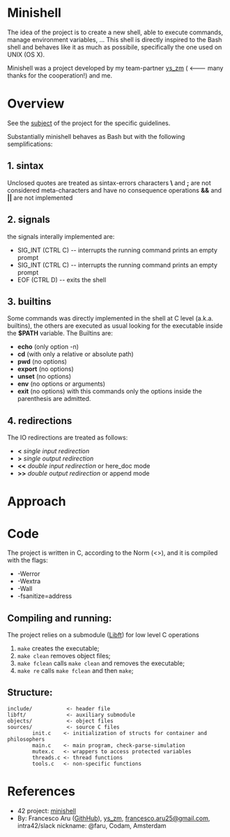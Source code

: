 # Minishell
The idea of the project is to create a new shell, able to execute commands, manage environment variables, ...
This shell is directly inspired to the Bash shell and behaves like it as much as possibile, specifically the one used on UNIX (OS X).

Minishell was a project developed by my team-partner [ys_zm](https://github.com/ys-zm) ( <--- many thanks for the cooperation!) and me.


# Overview
See the [subject](https://cdn.intra.42.fr/pdf/pdf/99970/en.subject.pdf) of the project for the specific guidelines.

Substantially minishell behaves as Bash but with the following semplifications:

## 1. sintax
Unclosed quotes are treated as sintax-errors
characters **\\** and **;** are not considered meta-characters and have no consequence
operations **&&** and **||** are not implemented

## 2. signals
the signals interally implemented are:
- SIG_INT (CTRL C)  -- interrupts the running command prints an empty prompt
- SIG_INT (CTRL C)  -- interrupts the running command prints an empty prompt
- EOF (CTRL D)      -- exits the shell

## 3. builtins
Some commands was directly implemented in the shell at C level (a.k.a. builtins), the others are executed as usual looking for the executable inside the **$PATH** variable.
The Builtins are:  
- **echo** (only option -n)
- **cd** (with only a relative or absolute path)
- **pwd** (no options)
- **export** (no options)
- **unset** (no options)
- **env** (no options or arguments)
- **exit** (no options)
with this commands only the options inside the parenthesis are admitted.

## 4. redirections
The IO redirections are treated as follows:
- **<** *single input redirection* 
- **>** *single output redirection* 
- **<<** *double input redirection* or here_doc mode
- **>>** *double output redirection* or append mode

# Approach


# Code
The project is written in C, according to the Norm (<<LINK>>), and it is compiled with the flags:
- -Werror
- -Wextra
- -Wall
- -fsanitize=address

## Compiling and running:
The project relies on a submodule ([Libft](https://github.com/Orpheus-3145/Libft)) for low level C operations
1. `make`    creates the executable;
1. `make clean`    removes object files;
1. `make fclean`    calls `make clean` and removes the executable;
1. `make re`    calls `make fclean` and then `make`;

## Structure:
    include/           <- header file
    libft/             <- auxiliary submodule 
    objects/           <- object files
    sources/           <- source C files
            init.c    <- initialization of structs for container and philosophers
            main.c    <- main program, check-parse-simulation
            mutex.c   <- wrappers to access protected variables
            threads.c <- thread functions
            tools.c   <- non-specific functions

# References
- 42 project: [minishell](https://cdn.intra.42.fr/pdf/pdf/99970/en.subject.pdf)
- By: Francesco Aru ([GithHub](https://github.com/Orpheus-3145)), [ys_zm](https://github.com/ys-zm), francesco.aru25@gmail.com, intra42/slack nickname: @faru, Codam, Amsterdam